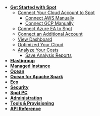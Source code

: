 <!-- Table of Contents -->

- [**Get Started with Spot**](connect-your-cloud-provider/)
  - [Connect Your Cloud Account to Spot](connect-your-cloud-provider/first-account/)
    - [Connect AWS Manually](connect-your-cloud-provider/first-account/aws-manually)
    - [Connect GCP Manually](connect-your-cloud-provider/first-account/gcp-manually)
  - [Connect Azure EA to Spot](connect-your-cloud-provider/azure-ea-account)
  - [Connect an Additional Account](connect-your-cloud-provider/additional-account)
  - [View Dashboard](connect-your-cloud-provider/dashboard)
  - [Optimized Your Cloud](connect-your-cloud-provider/optimize)
  - [Analyze Your Costs](connect-your-cloud-provider/cost-analysis/)
    - [Save Analysis Reports](connect-your-cloud-provider/cost-analysis/save-reports)
- [**Elastigroup**](elastigroup/)
- [**Managed Instance**](managed-instance/)  
- [**Ocean**](ocean/)
- [**Ocean for Apache Spark**](ocean-spark/)
- [**Eco**](eco/)
- [**Security**](spot-security/)
- [**Spot PC**](spot-pc/)
- [**Administration**](administration/)
- [**Tools & Provisioning**](tools-and-provisioning/)
- <a href="https://docs.spot.io/api" target="_blank"><strong>API Reference <i data-feather="external-link"></i></strong></a>
